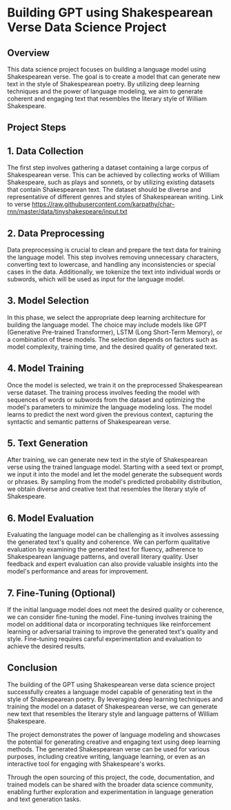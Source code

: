 # Building GPT using Shakespearean Verse Data Science Project
## Overview
This data science project focuses on building a language model using Shakespearean verse. The goal is to create a model that can generate new text in the style of Shakespearean poetry. By utilizing deep learning techniques and the power of language modeling, we aim to generate coherent and engaging text that resembles the literary style of William Shakespeare.

## Project Steps
## 1. Data Collection
The first step involves gathering a dataset containing a large corpus of Shakespearean verse. This can be achieved by collecting works of William Shakespeare, such as plays and sonnets, or by utilizing existing datasets that contain Shakespearean text. The dataset should be diverse and representative of different genres and styles of Shakespearean writing. Link to verse https://raw.githubusercontent.com/karpathy/char-rnn/master/data/tinyshakespeare/input.txt

## 2. Data Preprocessing
Data preprocessing is crucial to clean and prepare the text data for training the language model. This step involves removing unnecessary characters, converting text to lowercase, and handling any inconsistencies or special cases in the data. Additionally, we tokenize the text into individual words or subwords, which will be used as input for the language model.

## 3. Model Selection
In this phase, we select the appropriate deep learning architecture for building the language model. The choice may include models like GPT (Generative Pre-trained Transformer), LSTM (Long Short-Term Memory), or a combination of these models. The selection depends on factors such as model complexity, training time, and the desired quality of generated text.

## 4. Model Training
Once the model is selected, we train it on the preprocessed Shakespearean verse dataset. The training process involves feeding the model with sequences of words or subwords from the dataset and optimizing the model's parameters to minimize the language modeling loss. The model learns to predict the next word given the previous context, capturing the syntactic and semantic patterns of Shakespearean verse.

## 5. Text Generation
After training, we can generate new text in the style of Shakespearean verse using the trained language model. Starting with a seed text or prompt, we input it into the model and let the model generate the subsequent words or phrases. By sampling from the model's predicted probability distribution, we obtain diverse and creative text that resembles the literary style of Shakespeare.

## 6. Model Evaluation
Evaluating the language model can be challenging as it involves assessing the generated text's quality and coherence. We can perform qualitative evaluation by examining the generated text for fluency, adherence to Shakespearean language patterns, and overall literary quality. User feedback and expert evaluation can also provide valuable insights into the model's performance and areas for improvement.

## 7. Fine-Tuning (Optional)
If the initial language model does not meet the desired quality or coherence, we can consider fine-tuning the model. Fine-tuning involves training the model on additional data or incorporating techniques like reinforcement learning or adversarial training to improve the generated text's quality and style. Fine-tuning requires careful experimentation and evaluation to achieve the desired results.

## Conclusion
The building of the GPT using Shakespearean verse data science project successfully creates a language model capable of generating text in the style of Shakespearean poetry. By leveraging deep learning techniques and training the model on a dataset of Shakespearean verse, we can generate new text that resembles the literary style and language patterns of William Shakespeare.

The project demonstrates the power of language modeling and showcases the potential for generating creative and engaging text using deep learning methods. The generated Shakespearean verse can be used for various purposes, including creative writing, language learning, or even as an interactive tool for engaging with Shakespeare's works.

Through the open sourcing of this project, the code, documentation, and trained models can be shared with the broader data science community, enabling further exploration and experimentation in language generation and text generation tasks.

